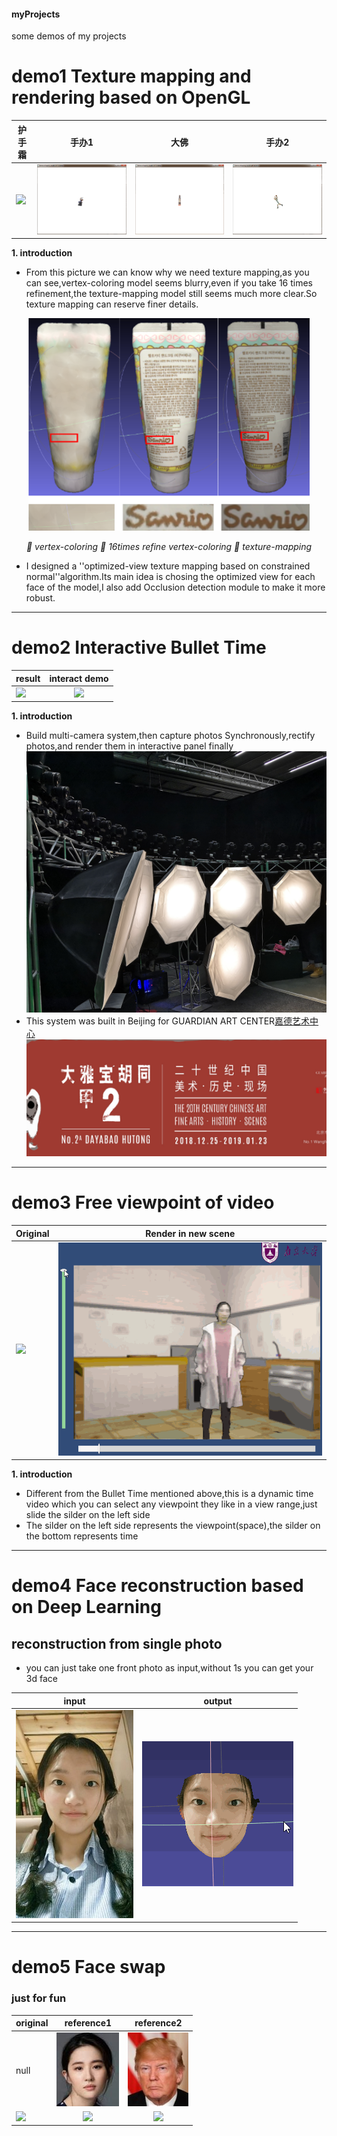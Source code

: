 #### myProjects
some demos of my projects

# demo1 **Texture mapping and rendering based on OpenGL**
护手霜|手办1|大佛|手办2
---|:--:|:---:|:---:
![](https://github.com/2013211543/myProjects/blob/master/demos/hushoushuang.gif)|![](https://github.com/2013211543/myProjects/blob/master/demos/kona2.gif)|![](https://github.com/2013211543/myProjects/blob/master/demos/dafo.gif)|![](https://github.com/2013211543/myProjects/blob/master/demos/duncan2.gif)


**1. introduction**
- From this picture we can know why we need texture mapping,as you can see,vertex-coloring model seems blurry,even if you take 16 times refinement,the texture-mapping model still seems much more clear.So texture mapping can reserve finer details.


<p align="center">
    <img src="https://github.com/2013211543/myProjects/blob/master/demos/whytexturemapping.png" alt="Sample"  width="450" height="340">
    <p align="center">
        <em>🥇 vertex-coloring  🥈 16times refine vertex-coloring  🥉 texture-mapping</em>
    </p>
</p>

- I designed a ''optimized-view texture mapping based on constrained normal''algorithm.Its main idea is chosing the optimized view for each face of the model,I also add Occlusion detection module to make it more robust.
---
# demo2  **Interactive Bullet Time**
result|interact demo
---|:--:
![](https://github.com/2013211543/myProjects/blob/master/demos/0115-2.gif)|![](https://github.com/2013211543/myProjects/blob/master/demos/0115.gif)

**1. introduction**
- Build multi-camera system,then capture photos Synchronously,rectify photos,and render them in interactive panel finally
![multi-camera system](https://github.com/2013211543/myProjects/blob/master/demos/12.jpg)
- This system was built in Beijing for GUARDIAN ART CENTER[嘉德艺术中心](http://www.cguardianart.com/shows.php?id=25)
![multi-camera system](https://github.com/2013211543/myProjects/blob/master/demos/大雅宝.png)

---
# demo3  **Free viewpoint of video**
Original|Render in new scene
---|:--:
![](https://github.com/2013211543/myProjects/blob/master/demos/0114-2.gif)|![](https://github.com/2013211543/myProjects/blob/master/demos/0114.gif)

**1. introduction**
- Different from the Bullet Time mentioned above,this is a dynamic time video which you can select any viewpoint they like in a view range,just slide the silder on the left side
- The silder on the left side represents the viewpoint(space),the silder on the bottom represents time

---
# demo4  **Face reconstruction based on Deep Learning**

## reconstruction from single photo
- you can just take one front photo as input,without 1s you can get your 3d face

input|output
---|:--:
![](https://github.com/2013211543/myProjects/blob/master/demos/yidi.jpg)|![](https://github.com/2013211543/myProjects/blob/master/demos/demo1.gif)


---
# demo5  **Face swap**

### just for fun

original|reference1|reference2
---|:--:|:--:
 null|![](https://github.com/2013211543/myProjects/blob/master/demos/lyf.png)|![](https://github.com/2013211543/myProjects/blob/master/demos/tlp.jpg)
 ![](https://github.com/2013211543/myProjects/blob/master/demos/demo3small.gif)|![](https://github.com/2013211543/myProjects/blob/master/demos/demo3-1small.gif)|![](https://github.com/2013211543/myProjects/blob/master/demos/demo3-2small.gif)

